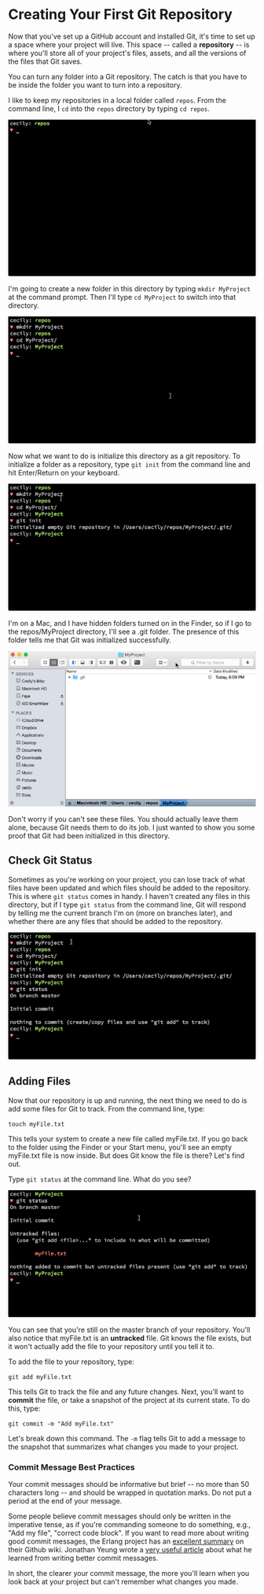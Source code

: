# Creating Your First Git Repository
Now that you've set up a GitHub account and installed Git, it's time to set up a space where your project will live. This space -- called a **repository** -- is where you'll store all of your project's files, assets, and all the versions of the files that Git saves. 

You can turn any folder into a Git repository. The catch is that you have to be inside the folder you want to turn into a repository. 

I like to keep my repositories in a local folder called `repos`. From the command line, I `cd` into the `repos` directory by typing `cd repos`. 

![Terminal Image of repos directory](../images/repos01.png)

I'm going to create a new folder in this directory by typing `mkdir MyProject` at the command prompt. Then I'll type `cd MyProject` to switch into that directory. 

![Terminal image of MyProject directory](../images/repos02.png)

Now what we want to do is initialize this directory as a git repository. To initialize a folder as a repository, type `git init` from the command line and hit Enter/Return on your keyboard. 

![initialize Git repository](../images/repos03.png)

I'm on a Mac, and I have hidden folders turned on in the Finder, so if I go to the repos/MyProject directory, I'll see a .git folder. The presence of this folder tells me that Git was initialized successfully. 

![invisible Git folder](../images/repos04.png)

Don't worry if you can't see these files. You should actually leave them alone, because Git needs them to do its job. I just wanted to show you some proof that Git had been initialized in this directory.

## Check Git Status
Sometimes as you're working on your project, you can lose track of what files have been updated and which files should be added to the repository. This is where `git status` comes in handy.  I haven't created any files in this directory, but if I type `git status` from the command line, Git will respond by telling me the current branch I'm on (more on branches later), and whether there are any files that should be added to the repository. 

![git status](../images/repos05.png)

## Adding Files
Now that our repository is up and running, the next thing we need to do is add some files for Git to track.  From the command line, type: 

    touch myFile.txt

This tells your system to create a new file called myFile.txt.  If you go back to the folder using the Finder or your Start menu, you'll see an empty myFile.txt file is now inside.  But does Git know the file is there?  Let's find out. 

Type `git status` at the command line. What do you see? 

![status of repository after file creation](../images/repos06.png)

You can see that you're still on the master branch of your repository.  You'll also notice that myFile.txt is an **untracked** file. Git knows the file exists, but it won't actually add the file to  your repository until you tell it to. 

To add the file to your repository, type: 

    git add myFile.txt

This tells Git to track the file and any future changes.  Next, you'll want to **commit** the file, or take a snapshot of the project at its current state. To do this, type:

    git commit -m "Add myFile.txt"

Let's break down this command.  The `-m` flag tells Git to add a message to the snapshot that summarizes what changes you made to your project. 

### Commit Message Best Practices
Your commit messages should be informative but brief -- no more than 50 characters long -- and should be wrapped in quotation marks. Do not put a period at the end of your message. 

Some people believe commit messages should only be written in the imperative tense, as if you're commanding someone to do something, e.g., "Add my file", "correct code block".  If you want to read more about writing good commit messages,  the Erlang project has an [excellent summary](https://github.com/erlang/otp/wiki/writing-good-commit-messages) on their Github wiki.  Jonathan Yeung wrote a [very useful article](https://medium.com/@JonoYeong/what-i-learnt-from-writing-better-commit-messages-c5b500731dbb) about what he learned from writing better commit messages.  

In short, the clearer your commit message, the more you'll learn when you look back at your project but can't remember what changes you made.
